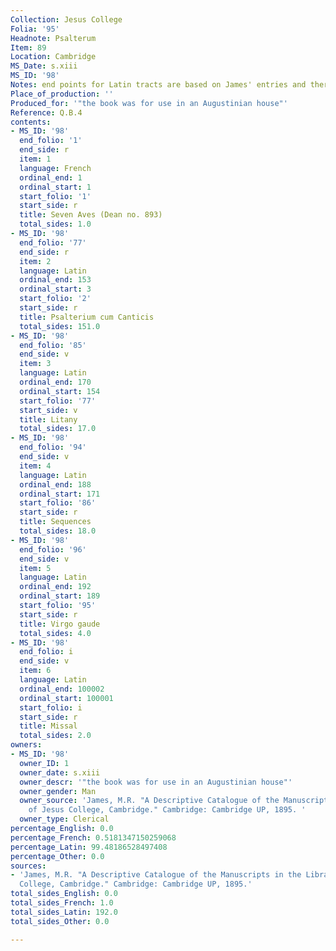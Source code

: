 ```yaml
---
Collection: Jesus College
Folia: '95'
Headnote: Psalterum
Item: 89
Location: Cambridge
MS_Date: s.xiii
MS_ID: '98'
Notes: end points for Latin tracts are based on James' entries and therefore approximate
Place_of_production: ''
Produced_for: '"the book was for use in an Augustinian house"'
Reference: Q.B.4
contents:
- MS_ID: '98'
  end_folio: '1'
  end_side: r
  item: 1
  language: French
  ordinal_end: 1
  ordinal_start: 1
  start_folio: '1'
  start_side: r
  title: Seven Aves (Dean no. 893)
  total_sides: 1.0
- MS_ID: '98'
  end_folio: '77'
  end_side: r
  item: 2
  language: Latin
  ordinal_end: 153
  ordinal_start: 3
  start_folio: '2'
  start_side: r
  title: Psalterium cum Canticis
  total_sides: 151.0
- MS_ID: '98'
  end_folio: '85'
  end_side: v
  item: 3
  language: Latin
  ordinal_end: 170
  ordinal_start: 154
  start_folio: '77'
  start_side: v
  title: Litany
  total_sides: 17.0
- MS_ID: '98'
  end_folio: '94'
  end_side: v
  item: 4
  language: Latin
  ordinal_end: 188
  ordinal_start: 171
  start_folio: '86'
  start_side: r
  title: Sequences
  total_sides: 18.0
- MS_ID: '98'
  end_folio: '96'
  end_side: v
  item: 5
  language: Latin
  ordinal_end: 192
  ordinal_start: 189
  start_folio: '95'
  start_side: r
  title: Virgo gaude
  total_sides: 4.0
- MS_ID: '98'
  end_folio: i
  end_side: v
  item: 6
  language: Latin
  ordinal_end: 100002
  ordinal_start: 100001
  start_folio: i
  start_side: r
  title: Missal
  total_sides: 2.0
owners:
- MS_ID: '98'
  owner_ID: 1
  owner_date: s.xiii
  owner_descr: '"the book was for use in an Augustinian house"'
  owner_gender: Man
  owner_source: 'James, M.R. "A Descriptive Catalogue of the Manuscripts in the Library
    of Jesus College, Cambridge." Cambridge: Cambridge UP, 1895. '
  owner_type: Clerical
percentage_English: 0.0
percentage_French: 0.5181347150259068
percentage_Latin: 99.48186528497408
percentage_Other: 0.0
sources:
- 'James, M.R. "A Descriptive Catalogue of the Manuscripts in the Library of Jesus
  College, Cambridge." Cambridge: Cambridge UP, 1895.'
total_sides_English: 0.0
total_sides_French: 1.0
total_sides_Latin: 192.0
total_sides_Other: 0.0

---
```


